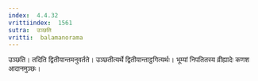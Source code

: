 ```yaml
---
index:  4.4.32
vrittiindex:  1561
sutra:  उञ्छति
vritti:  balamanorama 
---
```


उञ्छति। तदिति द्वितीयान्तमनुवर्तते। उञ्छतीत्यर्थे द्वितीयान्ताट्ठगित्यर्थः। भूम्यां निपतितस्य व्रीह्यादेः कणश आदानमुञ्छः।

